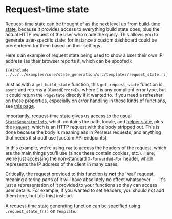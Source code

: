 # Request-time state

Request-time state can be thought of as the next level up from [build-time state](:state/build), because it provides access to everything build state does, plus the actual HTTP request of the user who made the query. This allows you to generate user-specific state: for instance a custom dashboard could be prerendered for them based on their settings.

Here's an example of request state being used to show a user their own IP address (as their browser reports it, which can be spoofed):

```
{{#include ../../../examples/core/state_generation/src/templates/request_state.rs}}
```

Just as with a `get_build_state` function, this `get_request_state` function is `async` and returns a `BlamedError<E>`, where `E` is any compliant error type, but it could return the `PageState` directly if it wanted to. If you need a refresher on these properties, especially on error handling in these kinds of functions, see [this page](:state/build).

Importantly, request-time state gives us access to the usual [`StateGeneratorInfo`](=prelude/struct.StateGeneratorInfo@perseus), which contains the path, locale, and [helper state](:state/helper), plus the [`Request`](:prelude/type.Request@perseus), which is an HTTP request with the body stripped out. This is done because the body is meaningless in Perseus requests, and anything that needs it shoudl use [custom API endpoints].

In this example, we're using `req` to access the headers of the request, which are the main things you'll use (since these contain cookies, etc.). Here, we're just accessing the non-standard `X-Forwarded-For` header, which represents the IP address of the client in many cases.

Critically, the request provided to this function is **not** the 'real' request, meaning altering parts of it will have absolutely no effect whatsoever --- it's just a representation of it provided to your functions so they can access user details. For example, if you wanted to set headers, you should not add them here, but [do this] instead.

A request-time state generating function can be specified using `.request_state_fn()` on `Template`.
